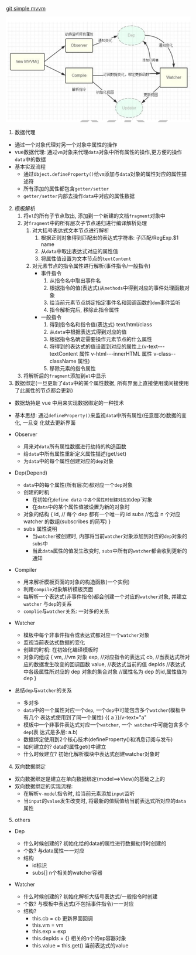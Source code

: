 [git simple mvvm](https://github.com/DMQ/mvvm)


![](../images/vue-MVVM-2.png)


1. 数据代理
- 通过一个对象代理对另一个对象中属性的操作
- vue数据代理: 通过`vm`对象来代理`data`对象中所有属性的操作,更方便的操作`data`中的数据
- 基本实现流程
    - 通过`Object.defineProperty()`给`vm`添加与`data`对象的属性对应的属性描述符
    - 所有添加的属性都包含`getter/setter`
    - `getter/setter`内部去操作`data`中对应的属性数据
2. 模板解析
   1. 将`el`的所有子节点取出, 添加到一个新建的文档`fragment`对象中
   2. 对`fragment`中的所有层次子节点递归进行编译解析处理
      1. 对大括号表达式文本节点进行解析
         1. 根据正则对象得到匹配出的表达式字符串: 子匹配/RegExp.$1 name
         2. 从`data`中取出表达式对应的属性值
         3. 将属性值设置为文本节点的`textContent`
      2. 对元素节点的指令属性进行解析(事件指令/一般指令)
         -  事件指令
            1. 从指令名中取出事件名
            2. 根据指令的值(表达式)从`methods`中得到对应的事件处理函数对象
            3. 给当前元素节点绑定指定事件名和回调函数的`dom`事件监听
            4. 指令解析完后, 移除此指令属性
         -  一般指令
            1. 得到指令名和指令值(表达式) text/html/class
            2. 从`data`中根据表达式得到对应的值
            3. 根据指令名确定需要操作元素节点的什么属性
            4. 将得到的表达式的值设置到对应的属性上(v-text---textContent 属性 v-html---innerHTML 属性 v-class--className 属性)
            5. 移除元素的指令属性
   3. 将解析后的`fragment`添加到`el`中显示
3. 数据绑定(一旦更新了`data`中的某个属性数据, 所有界面上直接使用或间接使用了此属性的节点都会更新)
- 数据劫持是 vue 中用来实现数据绑定的一种技术
- 基本思想: 通过`defineProperty()`来监视`data`中所有属性(任意层次)数据的变化, 一旦变
化就去更新界面

- Observer
  - 用来对`data`所有属性数据进行劫持的构造函数
  - 给`data`中所有属性重新定义属性描述(get/set)
  - 为`data`中的每个属性创建对应的`dep`对象
- Dep(Depend)
    - `data`中的每个属性(所有层次)都对应一个`dep`对象
    - 创建的时机
      - 在初始化`define dat`a `中各个属性时创建对应的`dep`对象
      - 在`data`中的某个属性值被设置为新的对象时
    - 对象的结构
        {
            id, // 每个 dep 都有一个唯一的 id
            subs //包含 n 个对应 watcher 的数组(subscribes 的简写)
        }
    - subs 属性说明
      - 当`watcher`被创建时, 内部将当前`watcher`对象添加到对应的`dep`对象的`subs`中
      - 当此`data`属性的值发生改变时, `subs`中所有的`watcher`都会收到更新的通知


- Compiler
    - 用来解析模板页面的对象的构造函数(一个实例)
    - 利用`compile`对象解析模板页面
    - 每解析一个表达式(非事件指令)都会创建一个对应的`watcher`对象, 并建立`watcher`
与`dep`的关系
    - `complie`与`watcher`关系: 一对多的关系

- Watcher
    - 模板中每个非事件指令或表达式都对应一个`watcher`对象
    - 监视当前表达式数据的变化
    - 创建的时机: 在初始化编译模板时
    - 对象的组成
        {
        vm, //vm 对象
        exp, //对应指令的表达式
        cb, //当表达式所对应的数据发生改变的回调函数
        value, //表达式当前的值
        depIds //表达式中各级属性所对应的 dep 对象的集合对象
        //属性名为 dep 的id,属性值为dep
        }
- 总结`dep`与`watcher`的关系
    - 多对多
    - `data`中的一个属性对应一个`dep`, 一个`dep`中可能包含多个`watcher`(模板中有几个
表达式使用到了同一个属性) {{ a }}/v-text="a"
    - 模板中一个非事件表达式对应一个`watcher`, 一个` watcher`中可能包含多个`dep`(表
达式是多层: a.b)
    - 数据绑定使用到2个核心技术(defineProperty()和消息订阅与发布)
    - 如何建立的? data的属性get()中建立
    - 什么时候建立? 初始化解析模块中表达式创建watcher对象时


4. 双向数据绑定
- 双向数据绑定是建立在单向数据绑定(model==>View)的基础之上的
- 双向数据绑定的实现流程:
  - 在解析`v-model`指令时, 给当前元素添加`input`监听
  - 当`input`的`value`发生改变时, 将最新的值赋值给当前表达式所对应的`data`属性


5. others
- Dep
    - 什么时候创建的? 初始化给的data的属性进行数据劫持时创建的
    - 个数? 与data属性一一对应
    - 结构
        - id标识
        - subs[] n个相关的watcher容器

- Watcher
    - 什么时候创建的? 初始化解析大括号表达式/一般指令时创建
    - 个数? 与模板中表达式(不包括事件指令)一一对应
    - 结构?
        - this.cb = cb 更新界面回调
        - this.vm = vm
        - this.exp = exp
        - this.depIds = {} 相关的n个的ep容器对象
        - this.value = this.get() 当前表达式的value